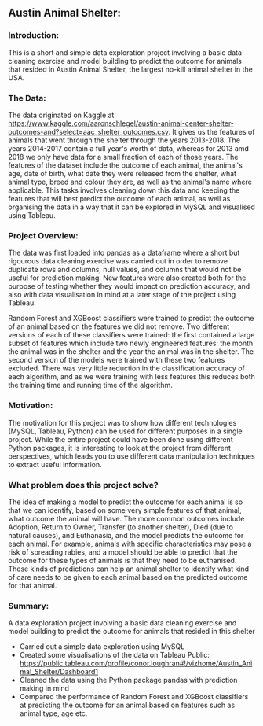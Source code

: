 ## Austin Animal Shelter: 

### Introduction:
This is a short and simple data exploration project involving a basic data cleaning exercise and model building to predict the outcome for animals that resided in Austin Animal Shelter, the largest no-kill animal shelter in the USA.

### The Data:
The data originated on Kaggle at https://www.kaggle.com/aaronschlegel/austin-animal-center-shelter-outcomes-and?select=aac_shelter_outcomes.csv. It gives us the features of animals that went through the shelter through the years 2013-2018. The years 2014-2017 contain a full year's worth of data, whereas for 2013 amd 2018 we only have data for a small fraction of each of those years. The features of the dataset include the outcome of each animal, the animal's age, date of birth, what date they were released from the shelter, what animal type, breed and colour they are, as well as the animal's name where applicable. This tasks involves cleaning down this data and keeping the features that will best predict the outcome of each animal, as well as organising the data in a way that it can be explored in MySQL and visualised using Tableau.

### Project Overview:
The data was first loaded into pandas as a dataframe where a short but rigourous data cleaning exercise was carried out in order to remove duplicate rows and columns, null values, and columns that would not be useful for prediction making. New features were also created both for the purpose of testing whether they would impact on prediction accuracy, and also with data visualisation in mind at a later stage of the project using Tableau. 

Random Forest and XGBoost classifiers were trained to predict the outcome of an animal based on the features we did not remove. Two different versions of each of these classifiers were trained: the first contained a large subset of features which include two newly engineered features: the month the animal was in the shelter and the year the animal was in the shelter. The second version of the models were trained with these two features excluded. There was very little reduction in the classification accuracy of each algorithm, and as we were training with less features this reduces both the training time and running time of the algorithm.

### Motivation:
The motivation for this project was to show how different technologies (MySQL, Tableau, Python) can be used for different purposes in a single project. While the entire project could have been done using different Python packages, it is interesting to look at the project from different perspectives, which leads you to use different data manipulation techniques to extract useful information.

### What problem does this project solve?
The idea of making a model to predict the outcome for each animal is so that we can identify, based on some very simple features of that animal, what outcome the animal will have. The more common outcomes include Adoption, Return to Owner, Transfer (to another shelter), Died (due to natural causes), and Euthanasia, and the model predicts the outcome for each animal. For example, animals with specific characteristics may pose a risk of spreading rabies, and a model should be able to predict that the outcome for these types of animals is that they need to be euthanised. These kinds of predictions can help an animal shelter to identify what kind of care needs to be given to each animal based on the predicted outcome for that animal.

### Summary:
A data exploration project involving a basic data cleaning exercise and model building to predict the outcome for animals that resided in this shelter
- Carried out a simple data exploration using MySQL
- Created some visualisations of the data on Tableau Public: https://public.tableau.com/profile/conor.loughran#!/vizhome/Austin_Animal_Shelter/Dashboard1
- Cleaned the data using the Python package pandas with prediction making in mind
- Compared the performance of Random Forest and XGBoost classifiers at predicting the outcome for an animal based on features such as animal type, age etc.
